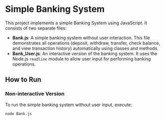 # Simple Banking System

This project implements a simple Banking System using JavaScript. It consists of two separate files:

- **Bank.js**: A simple banking system without user interaction. This file demonstrates all operations (deposit, withdraw, transfer, check balance, and view transaction history) automatically using classes and methods.
- **Bank_User.js**: An interactive version of the banking system. It uses the Node.js `readline` module to allow user input for performing banking operations.

## How to Run

### Non-interactive Version

To run the simple banking system without user input, execute:

```bash
node Bank.js
```
